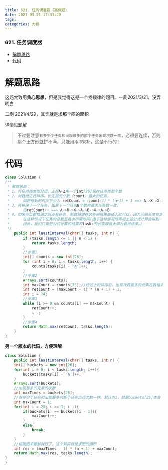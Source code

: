 ```yaml
---
title: 621. 任务调度器（高频题）
date: 2021-03-21 17:33:20
tags: 
categories: 力扣
---
```


<!--more-->

### 621\. 任务调度器

- [解题思路](#_2)
- [代码](#_9)

# 解题思路

这题大致用**贪心思想**，但是我觉得这是一个找规律的题目。一刷2021/3/21，没弄明白

二刷 2021/4/29，其实就是求那个图的面积

详情见[题解](https://leetcode-cn.com/problems/task-scheduler/solution/jian-ming-yi-dong-de-javajie-da-by-lan-s-jfl9/)

> 不过要注意`有多少个任务和出现最多的那个任务出现次数一样`，必须要连续，否则那个正方形就拼不满，只能用`冷却`来补，这是不行的！

# 代码

```java
class Solution {
/**
 * 解题思路：
 * 1、将任务按类型分组，正好A-Z用一个int[26]保存任务类型个数
 * 2、对数组进行排序，优先排列个数（count）最大的任务，
 *      如题得到的时间至少为 retCount =（count-1）* (n+1) + 1 ==> A->X->X->A->X->X->A(X为其他任务或者待命)
 * 3、再排序下一个任务，如果下一个任务B个数和最大任务数一致，
 *      则retCount++ ==> A->B->X->A->B->X->A->B
 * 4、如果空位都插满之后还有任务，那就随便在这些间隔里面插入就可以，因为间隔长度肯定会大于n，
 *      在这种情况下任务的总数是最小所需时间(由于这种情况时再用上述公式计算会得到一个不正确且偏小的结果，
 *      因此，我们只需把公式计算的结果和tasks的长度取最大即为最终结果。)
 */
    public int leastInterval(char[] tasks, int n) {
        if (tasks.length <= 1 || n < 1) {
            return tasks.length;
        }
        //步骤1
        int[] counts = new int[26];
        for (int i = 0; i < tasks.length; i++) {
            counts[tasks[i] - 'A']++;
        }
        //步骤2
        Arrays.sort(counts);
        int maxCount = counts[25];//经过上轮排序后，出现次数最多的元素在数组末尾，也就是下标为25的地方
        int retCount = (maxCount - 1) * (n + 1) + 1;
        int i = 24;
        //步骤3
        while (i >= 0 && counts[i] == maxCount) {
            retCount++;
            i--;
        }
        //步骤4
        return Math.max(retCount, tasks.length);
    }
}
```

**另一个版本的代码，方便理解**

```java
class Solution {
    public int leastInterval(char[] tasks, int n) {
    int[] buckets = new int[26];
    for(int i = 0; i < tasks.length; i++){
        buckets[tasks[i] - 'A']++;
    }
    Arrays.sort(buckets);
    //出现最多的元素的次数
    int maxTimes = buckets[25];
    //有多少个任务和出现最多的那个任务出现次数一样。默认为1，就是buckets[25]本身
    int maxCount = 1;
    for(int i = 25; i >= 1; i--){
        if(buckets[i] == buckets[i - 1]){
            maxCount++;
        }
        else{
            break;
        }
    }
    //根据图来理解就行了，这个其实就是求图的面积
    int res = (maxTimes - 1) * (n + 1) + maxCount;
    return Math.max(res, tasks.length);
}
}
```